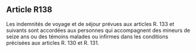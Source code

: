 Article R138
----
Les indemnités de voyage et de séjour prévues aux articles R. 133 et suivants
sont accordées aux personnes qui accompagnent des mineurs de seize ans ou des
témoins malades ou infirmes dans les conditions précisées aux articles R. 130 et
R. 131.
